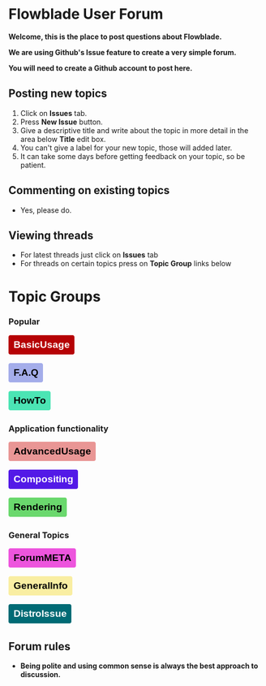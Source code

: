 # Flowblade User Forum

**Welcome, this is the place to post questions about Flowblade.**

**We are using Github's Issue feature to create a very simple forum.**

**You will need to create a Github account to post here.**

## Posting new topics
1. Click on **Issues** tab.
2. Press **New Issue** button.
3. Give a descriptive title and write about the topic in more detail in the area below **Title** edit box.
4. You can't give a label for your new topic, those will added later.
5. It can take some days before getting feedback on your topic, so be patient.

## Commenting on existing topics
  * Yes, please do.

## Viewing threads
  * For latest threads just click on **Issues** tab
  * For threads on certain topics press on **Topic Group** links below

# Topic Groups

### Popular

  [![BasicUsage](res/basicusage.png)](https://github.com/jliljebl/flowblade-forum/labels/BasicUsage)
  
  [![F.A.Q](res/faq.png)](https://github.com/jliljebl/flowblade-forum/labels/F.A.Q)
  
  [![HowTo](res/howto.png)](https://github.com/jliljebl/flowblade-forum/labels/HowTo)
  
### Application functionality
  
  [![AdvancedUsage](res/advancedusage.png)](https://github.com/jliljebl/flowblade-forum/labels/AdvancedUsage)
 
  [![Compositing](res/compositing.png)](https://github.com/jliljebl/flowblade-forum/issues?q=is%3Aopen+is%3Aissue+label%3ACompositing)
  
  [![Rendering](res/rendered.png)](https://github.com/jliljebl/flowblade-forum/labels/Rendering)
  
### General Topics
  
  [![ForumMETA](res/forummeta.png)](https://github.com/jliljebl/flowblade-forum/labels/ForumMETA)
    
  [![GeneralInfo](res/generalinfo.png)](https://github.com/jliljebl/flowblade-forum/labels/GeneralInfo)

  [![DistroIssue](res/distroissue.png)](https://github.com/jliljebl/flowblade-forum/labels/DistroIssue)
    
  ## Forum rules
  * **Being polite and using common sense is always the best approach to discussion.**

  
  
